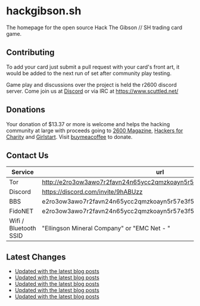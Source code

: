 # hackgibson.sh
The homepage for the open source Hack The Gibson // SH trading card game.


## Contributing

To add your card just submit a pull request with your card's front art, it would be added to the next run of set after community play testing.

Game play and discussions over the project is held the r2600 discord server. Come join us at [Discord](https://discord.com/invite/9hABUzz) or via IRC at https://www.scuttled.net/


## Donations

Your donation of $13.37 or more is welcome and helps the hacking community at large with proceeds going to [2600 Magazine](https://2600.com/), [Hackers for Charity](https://hackersforcharity.org) and [Girlstart](https://girlstart.org).  Visit [buymeacoffee](https://www.buymeacoffee.com/hackgibson.sh) to donate.


## Contact Us

Service | url
-|-
Tor | http://e2ro3ow3awo7r2favn24n65ycc2qmzkoayn5r57e3f56nvjwdcgg32ad.onion
Discord | https://discord.com/invite/9hABUzz
BBS | e2ro3ow3awo7r2favn24n65ycc2qmzkoayn5r57e3f56nvjwdcgg32ad.onion:23
FidoNET | e2ro3ow3awo7r2favn24n65ycc2qmzkoayn5r57e3f56nvjwdcgg32ad.onion:24554
Wifi / Bluetooth SSID | "Ellingson Mineral Company" or "EMC Net - <fidonet address>"

## Latest Changes
<!-- BLOG-POST-LIST:START -->
- [Updated with the latest blog posts](https://github.com/DFW2600/hackgibson.sh/commit/3187abc9a1fda18aab09c5f7325a0a953206e1d5)
- [Updated with the latest blog posts](https://github.com/DFW2600/hackgibson.sh/commit/9c3eb0f3f8829a7411c6af72d066a3d5744b24ba)
- [Updated with the latest blog posts](https://github.com/DFW2600/hackgibson.sh/commit/a02d9092a00517bc4591d69ba80abdc012cabe57)
- [Updated with the latest blog posts](https://github.com/DFW2600/hackgibson.sh/commit/dae2e0c7767d3c1a3de41e99502d789c3cbe0fd5)
- [Updated with the latest blog posts](https://github.com/DFW2600/hackgibson.sh/commit/6dd5b06b2efeb338b9cf1f948e5ee61f5725240a)
<!-- BLOG-POST-LIST:END -->
